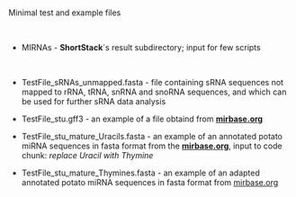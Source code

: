 # 

Minimal test and example files

<br/>

- MIRNAs - **ShortStack**´s result subdirectory; input for few scripts

<br/>

- TestFile_sRNAs_unmapped.fasta - file containing sRNA sequences not mapped to rRNA, tRNA, snRNA and snoRNA sequences, and which can be used for further sRNA data analysis

- TestFile_stu.gff3 - an example of a file obtaind from [**mirbase.org**](ftp://mirbase.org/pub/mirbase/CURRENT/genomes/stu.gff3)
- TestFile_stu_mature_Uracils.fasta - an example of an annotated potato miRNA sequences in fasta format from the [**mirbase.org**](ftp://mirbase.org/pub/mirbase/CURRENT/genomes/stu.gff3), input to code chunk: _replace Uracil with Thymine_
- TestFile_stu_mature_Thymines.fasta - an example of an adapted annotated potato miRNA sequences in fasta format from [mirbase.org](ftp://mirbase.org/pub/mirbase/CURRENT/genomes/stu.gff3)
